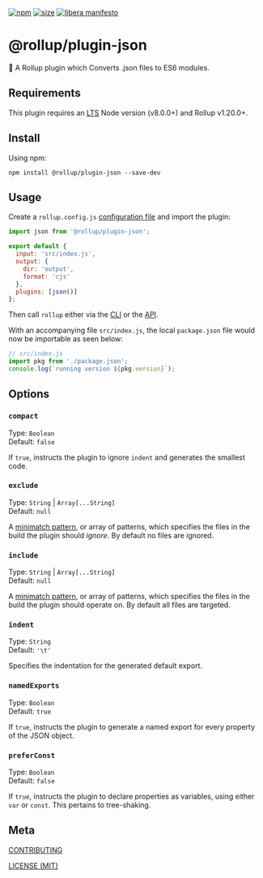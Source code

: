 [npm]: https://img.shields.io/npm/v/@rollup/plugin-json
[npm-url]: https://www.npmjs.com/package/@rollup/plugin-json
[size]: https://packagephobia.now.sh/badge?p=@rollup/plugin-json
[size-url]: https://packagephobia.now.sh/result?p=@rollup/plugin-json

[![npm][npm]][npm-url]
[![size][size]][size-url]
[![libera manifesto](https://img.shields.io/badge/libera-manifesto-lightgrey.svg)](https://liberamanifesto.com)

# @rollup/plugin-json

🍣 A Rollup plugin which Converts .json files to ES6 modules.

## Requirements

This plugin requires an [LTS](https://github.com/nodejs/Release) Node version (v8.0.0+) and Rollup v1.20.0+.

## Install

Using npm:

```console
npm install @rollup/plugin-json --save-dev
```

## Usage

Create a `rollup.config.js` [configuration file](https://www.rollupjs.org/guide/en/#configuration-files) and import the plugin:

```js
import json from '@rollup/plugin-json';

export default {
  input: 'src/index.js',
  output: {
    dir: 'output',
    format: 'cjs'
  },
  plugins: [json()]
};
```

Then call `rollup` either via the [CLI](https://www.rollupjs.org/guide/en/#command-line-reference) or the [API](https://www.rollupjs.org/guide/en/#javascript-api).

With an accompanying file `src/index.js`, the local `package.json` file would now be importable as seen below:

```js
// src/index.js
import pkg from './package.json';
console.log(`running version ${pkg.version}`);
```

## Options

### `compact`

Type: `Boolean`<br>
Default: `false`

If `true`, instructs the plugin to ignore `indent` and generates the smallest code.

### `exclude`

Type: `String` | `Array[...String]`<br>
Default: `null`

A [minimatch pattern](https://github.com/isaacs/minimatch), or array of patterns, which specifies the files in the build the plugin should _ignore_. By default no files are ignored.

### `include`

Type: `String` | `Array[...String]`<br>
Default: `null`

A [minimatch pattern](https://github.com/isaacs/minimatch), or array of patterns, which specifies the files in the build the plugin should operate on. By default all files are targeted.

### `indent`

Type: `String`<br>
Default: `'\t'`

Specifies the indentation for the generated default export.

### `namedExports`

Type: `Boolean`<br>
Default: `true`

If `true`, instructs the plugin to generate a named export for every property of the JSON object.

### `preferConst`

Type: `Boolean`<br>
Default: `false`

If `true`, instructs the plugin to declare properties as variables, using either `var` or `const`. This pertains to tree-shaking.

## Meta

[CONTRIBUTING](/.github/CONTRIBUTING.md)

[LICENSE (MIT)](/LICENSE)
